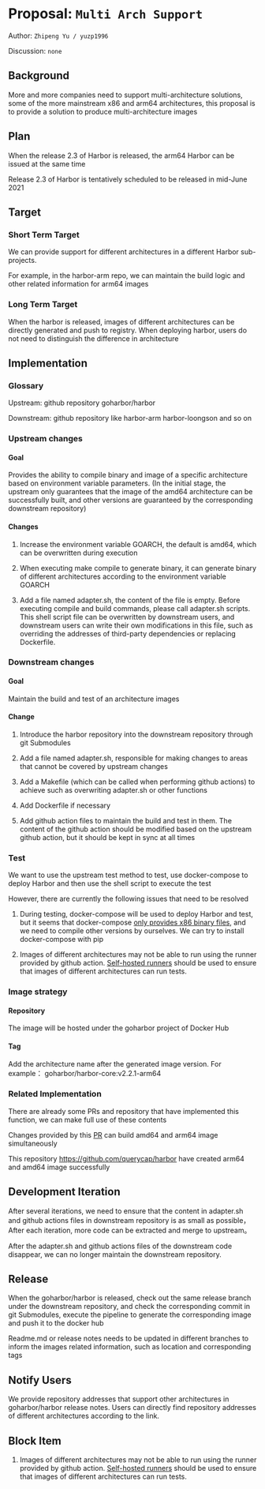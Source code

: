 # Proposal: `Multi Arch Support`

Author: `Zhipeng Yu / yuzp1996`

Discussion: `none`

## Background

More and more companies need to support multi-architecture solutions, some of the more mainstream x86 and arm64 architectures, this proposal is to provide a solution to produce multi-architecture images

## Plan

When the release 2.3 of Harbor is released, the arm64 Harbor can be issued at the same time

Release 2.3 of Harbor is tentatively scheduled to be released in mid-June 2021

## Target

### Short Term Target

We can provide support for different architectures in a different Harbor sub-projects. 

For example, in the harbor-arm repo, we can maintain the build logic and other related information for arm64 images

### Long Term Target

When the harbor is released, images of different architectures can be directly generated and push to registry. When deploying harbor, users do not need to distinguish the difference in architecture

## Implementation

### Glossary

Upstream: github repository goharbor/harbor

Downstream: github repository like harbor-arm harbor-loongson and so on

### Upstream changes

#### Goal

Provides the ability to compile binary and image of a specific architecture based on environment variable parameters. (In the initial stage, the upstream only guarantees that the image of the amd64 architecture can be successfully built, and other versions are guaranteed by the corresponding downstream repository)

#### Changes

1. Increase the environment variable GOARCH, the default is amd64, which can be overwritten during execution

2. When executing make compile to generate binary, it can generate binary of different architectures according to the environment variable GOARCH

3. Add a file named adapter.sh, the content of the file is empty. Before executing  compile and build commands, please call adapter.sh scripts. This shell script file can be overwritten by downstream users, and downstream users can write their own modifications in this file, such as overriding the addresses of third-party dependencies or replacing Dockerfile.

### Downstream changes 

#### Goal

Maintain the build and test of an architecture images

#### Change

1. Introduce the harbor repository into the downstream repository through git Submodules

2. Add a file named adapter.sh, responsible for making changes to areas that cannot be covered by upstream changes

3. Add a Makefile (which can be called when performing github actions) to achieve such as overwriting adapter.sh or other functions

4. Add Dockerfile if necessary

5. Add github action files to maintain the build and test in them. The content of the github action should be modified based on the upstream github action, but it should be kept in sync at all times

### Test

We want to use the upstream test method to test, use docker-compose to deploy Harbor and then use the shell script to execute the test

However, there are currently the following issues that need to be resolved

1. During testing, docker-compose will be used to deploy Harbor and test, but it seems that docker-compose [only provides x86 binary files](https://github.com/docker/compose/releases), and we need to compile other versions by ourselves. We can try to install docker-compose with pip

2. Images of different architectures may not be able to run using the runner provided by github action. [Self-hosted runners](https://docs.github.com/en/actions/hosting-your-own-runners) should be used to ensure that images of different architectures can run tests.


### Image strategy

#### Repository

The image will be hosted under the goharbor project of Docker Hub

#### Tag

Add the architecture name after the generated image version. For example： goharbor/harbor-core:v2.2.1-arm64


### Related Implementation

There are already some PRs and repository that have implemented this function, we can make full use of these contents

Changes provided by this [PR](https://github.com/goharbor/harbor/pull/13788) can build amd64 and arm64 image simultaneously

This repository  https://github.com/querycap/harbor have created arm64 and amd64 image successfully 



## Development Iteration

After several iterations, we need to ensure that the content in adapter.sh and github actions files in downstream repository is as small as possible，After each iteration, more code can be extracted and merge to upstream。

After the adapter.sh and github actions files of the downstream code disappear, we can no longer maintain the downstream repository.



## Release

When the goharbor/harbor is released, check out the same release branch under the downstream repository, and check the corresponding commit in git Submodules, execute the pipeline to generate the corresponding image and push it to the docker hub

Readme.md or release notes needs to be updated in different branches to inform the images related information, such as location and corresponding tags


## Notify Users

We provide repository addresses that support other architectures in goharbor/harbor release notes. Users can directly find repository addresses of different architectures according to the link.


## Block Item

1. Images of different architectures may not be able to run using the runner provided by github action. [Self-hosted runners](https://docs.github.com/en/actions/hosting-your-own-runners) should be used to ensure that images of different architectures can run tests.